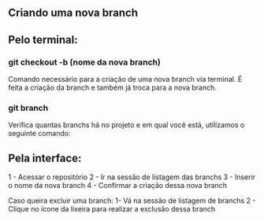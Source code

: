 ## Criando uma nova branch

## Pelo terminal:
### git checkout -b (nome da nova branch)

Comando necessário para a criação de uma nova branch via terminal.
É feita a criação da branch e também já troca para a nova branch.

### git branch

Verifica quantas branchs há no projeto e em qual você está, utilizamos o seguinte comando:

## Pela interface:

1 - Acessar o repositório
2 - Ir na sessão de listagem das branchs
3 - Inserir o nome da nova branch
4 - Confirmar a criação dessa nova branch

Caso queira excluir uma branch:
1- Vá na sessão de listagem de branchs
2 - Clique no ícone da lixeira para realizar a exclusão dessa branch